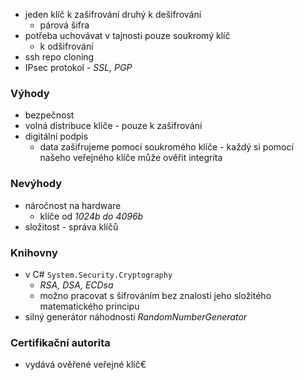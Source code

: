 - jeden klíč k zašifrování druhý k dešifrování
	- párová šifra
- potřeba uchovávat v tajnosti pouze soukromý klíč
	- k odšifrování
- ssh repo cloning
- IPsec protokol - *SSL, PGP*
### Výhody
- bezpečnost
- volná distribuce klíče - pouze k zašifrování
- digitální podpis
	- data zašifrujeme pomocí soukromého klíče - každý si pomocí našeho veřejného klíče může ověřit integrita 
### Nevýhody
- náročnost na hardware
	- klíče od *1024b do 4096b*
- složitost - správa klíčů
### Knihovny
- v C# `System.Security.Cryptography`
	- *RSA, DSA, ECDsa*
	- možno pracovat s šifrováním bez znalosti jeho složitého matematického principu
- silný generátor náhodnosti *RandomNumberGenerator*

### Certifikační autorita
- vydává ověřené veřejné klíč€